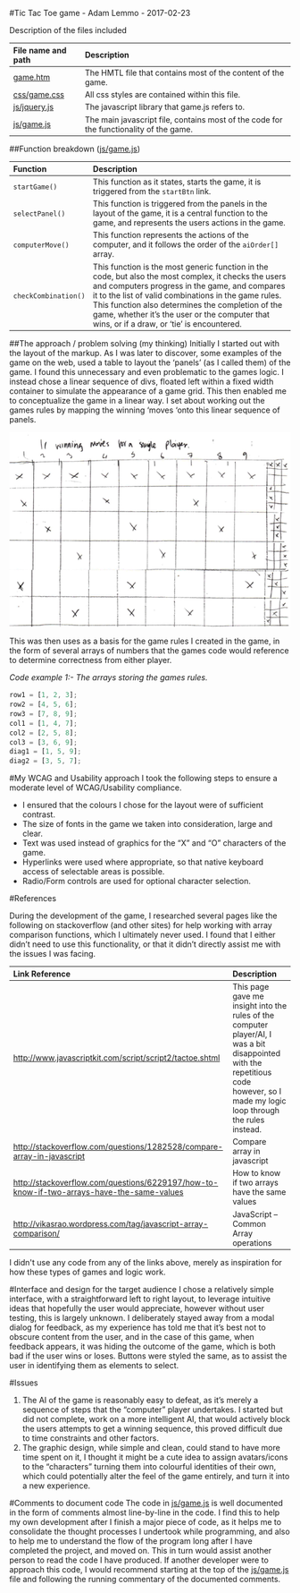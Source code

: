 #Tic Tac Toe game - Adam Lemmo - 2017-02-23

Description of the files included

| File name and path       | Description           | 
|:------------- |:-------------| 
|[game.htm](game.htm) | The HMTL file that contains most of the content of the game.|
|[css/game.css](css/game.css) | All css styles are contained within this file. |
|[js/jquery.js](js/jquery.js) | The javascript library that game.js refers to. |
|[js/game.js](js/game.js) | The main javascript file, contains most of the code for the functionality of the game.|

##Function breakdown ([js/game.js](js/game.js))

| Function       | Description           | 
|:------------- |:-------------| 
|`startGame()` | This function as it states, starts the game, it is triggered from the `startBtn` link. |
|`selectPanel()` | This function is triggered from the panels in the layout of the game, it is a central function to the game, and represents the users actions in the game.|
|`computerMove()` | This function represents the actions of the computer, and it follows the order of the `aiOrder[]` array.|
|`checkCombination()` | This function is the most generic function in the code, but also the most complex, it checks the users and computers progress in the game, and compares it to the list of valid combinations in the game rules.  This function also determines the completion of the game, whether it’s the user or the computer that wins, or if a draw, or ‘tie’ is encountered.|

##The approach / problem solving (my thinking)
Initially I started out with the layout of the markup. As I was later to discover, some examples of the game on the web, used a table to layout the ‘panels’ (as I called them) of the game. I found this unnecessary and even problematic to the games logic. I instead chose a linear sequence of divs, floated left within a fixed width container to simulate the appearance of a game grid. This then enabled me to conceptualize the game in a linear way. I set about working out the games rules by mapping the winning ‘moves ‘onto this linear sequence of panels.

![alt text](doc/tic-tac-toe-sketch.png)

This was then uses as a basis for the game rules I created in the game, in the form of several arrays of numbers that the games code would reference to determine correctness from either player.

_Code example 1:- The arrays storing the games rules._

```javascript
row1 = [1, 2, 3];
row2 = [4, 5, 6];
row3 = [7, 8, 9];
col1 = [1, 4, 7];
col2 = [2, 5, 8];
col3 = [3, 6, 9];
diag1 = [1, 5, 9];
diag2 = [3, 5, 7];
```

#My WCAG and Usability approach
I took the following steps to ensure a moderate level of WCAG/Usability compliance.
*	I ensured that the colours I chose for the layout were of sufficient contrast.
*	The size of fonts in the game we taken into consideration, large and clear.
*	Text was used instead of graphics for the “X” and “O” characters of the game.
*	Hyperlinks were used where appropriate, so that native keyboard access of selectable areas is possible.
*	Radio/Form controls are used for optional character selection.

#References

During the development of the game, I researched several pages like the following on stackoverflow (and other sites) for help working with array comparison functions, which I ultimately never used. I found that I either didn’t need to use this functionality, or that it didn’t directly assist me with the issues I was facing.

| Link Reference       | Description           | 
|:------------- |:-------------| 
|http://www.javascriptkit.com/script/script2/tactoe.shtml| This page gave me insight into the rules of the computer player/AI, I was a bit disappointed with the repetitious code however, so I made my logic loop through the rules instead.|
|http://stackoverflow.com/questions/1282528/compare-array-in-javascript | Compare array in javascript|
|http://stackoverflow.com/questions/6229197/how-to-know-if-two-arrays-have-the-same-values | How to know if two arrays have the same values|
|http://vikasrao.wordpress.com/tag/javascript-array-comparison/ | JavaScript – Common Array operations |
 
I didn't use any code from any of the links above, merely as inspiration for how these types of games and logic work.

#Interface and design for the target audience
I chose a relatively simple interface, with a straightforward left to right layout, to leverage intuitive ideas that hopefully the user would appreciate, however without user testing, this is largely unknown. I deliberately stayed away from a modal dialog for feedback, as my experience has told me that it’s best not to obscure content from the user, and in the case of this game, when feedback appears, it was hiding the outcome of the game, which is both bad if the user wins or loses. Buttons were styled the same, as to assist the user in identifying them as elements to select.

#Issues
1. The AI of the game is reasonably easy to defeat, as it’s merely a sequence of steps that the “computer” player undertakes. I started but did not complete, work on a more intelligent AI, that would actively block the users attempts to get a winning sequence, this proved difficult due to time constraints and other factors.
2. The graphic design, while simple and clean, could stand to have more time spent on it, I thought it might be a cute idea to assign avatars/icons to the “characters” turning them into colourful identities of their own, which could potentially alter the feel of the game entirely, and turn it into a new experience.

#Comments to document code
The code in [js/game.js](js/game.js) is well documented in the form of comments almost line-by-line in the code. I find this to help my own development after I finish a major piece of code, as it helps me to consolidate the thought processes I undertook while programming, and also to help me to understand the flow of the program long after I have completed the project, and moved on. This in turn would assist another person to read the code I have produced. If another developer were to approach this code, I would recommend starting at the top of the [js/game.js](js/game.js) file and following the running commentary of the documented comments.
